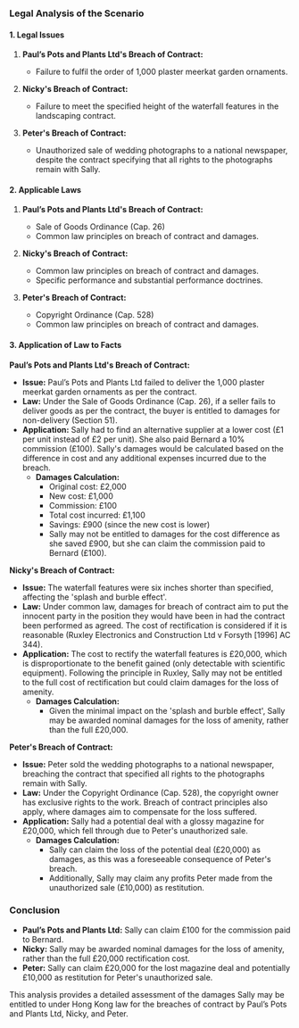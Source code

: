 ### Legal Analysis of the Scenario

#### 1. Legal Issues

1. **Paul’s Pots and Plants Ltd's Breach of Contract:**
   - Failure to fulfil the order of 1,000 plaster meerkat garden ornaments.

2. **Nicky's Breach of Contract:**
   - Failure to meet the specified height of the waterfall features in the landscaping contract.

3. **Peter's Breach of Contract:**
   - Unauthorized sale of wedding photographs to a national newspaper, despite the contract specifying that all rights to the photographs remain with Sally.

#### 2. Applicable Laws

1. **Paul’s Pots and Plants Ltd's Breach of Contract:**
   - Sale of Goods Ordinance (Cap. 26)
   - Common law principles on breach of contract and damages.

2. **Nicky's Breach of Contract:**
   - Common law principles on breach of contract and damages.
   - Specific performance and substantial performance doctrines.

3. **Peter's Breach of Contract:**
   - Copyright Ordinance (Cap. 528)
   - Common law principles on breach of contract and damages.

#### 3. Application of Law to Facts

**Paul’s Pots and Plants Ltd's Breach of Contract:**

- **Issue:** Paul’s Pots and Plants Ltd failed to deliver the 1,000 plaster meerkat garden ornaments as per the contract.
- **Law:** Under the Sale of Goods Ordinance (Cap. 26), if a seller fails to deliver goods as per the contract, the buyer is entitled to damages for non-delivery (Section 51).
- **Application:** Sally had to find an alternative supplier at a lower cost (£1 per unit instead of £2 per unit). She also paid Bernard a 10% commission (£100). Sally's damages would be calculated based on the difference in cost and any additional expenses incurred due to the breach.
  - **Damages Calculation:**
    - Original cost: £2,000
    - New cost: £1,000
    - Commission: £100
    - Total cost incurred: £1,100
    - Savings: £900 (since the new cost is lower)
    - Sally may not be entitled to damages for the cost difference as she saved £900, but she can claim the commission paid to Bernard (£100).

**Nicky's Breach of Contract:**

- **Issue:** The waterfall features were six inches shorter than specified, affecting the 'splash and burble effect'.
- **Law:** Under common law, damages for breach of contract aim to put the innocent party in the position they would have been in had the contract been performed as agreed. The cost of rectification is considered if it is reasonable (Ruxley Electronics and Construction Ltd v Forsyth [1996] AC 344).
- **Application:** The cost to rectify the waterfall features is £20,000, which is disproportionate to the benefit gained (only detectable with scientific equipment). Following the principle in Ruxley, Sally may not be entitled to the full cost of rectification but could claim damages for the loss of amenity.
  - **Damages Calculation:**
    - Given the minimal impact on the 'splash and burble effect', Sally may be awarded nominal damages for the loss of amenity, rather than the full £20,000.

**Peter's Breach of Contract:**

- **Issue:** Peter sold the wedding photographs to a national newspaper, breaching the contract that specified all rights to the photographs remain with Sally.
- **Law:** Under the Copyright Ordinance (Cap. 528), the copyright owner has exclusive rights to the work. Breach of contract principles also apply, where damages aim to compensate for the loss suffered.
- **Application:** Sally had a potential deal with a glossy magazine for £20,000, which fell through due to Peter's unauthorized sale.
  - **Damages Calculation:**
    - Sally can claim the loss of the potential deal (£20,000) as damages, as this was a foreseeable consequence of Peter's breach.
    - Additionally, Sally may claim any profits Peter made from the unauthorized sale (£10,000) as restitution.

### Conclusion

- **Paul’s Pots and Plants Ltd:** Sally can claim £100 for the commission paid to Bernard.
- **Nicky:** Sally may be awarded nominal damages for the loss of amenity, rather than the full £20,000 rectification cost.
- **Peter:** Sally can claim £20,000 for the lost magazine deal and potentially £10,000 as restitution for Peter's unauthorized sale.

This analysis provides a detailed assessment of the damages Sally may be entitled to under Hong Kong law for the breaches of contract by Paul’s Pots and Plants Ltd, Nicky, and Peter.